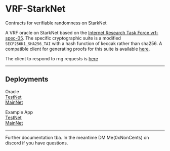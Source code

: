 # VRF-StarkNet
Contracts for verifiable randomness on StarkNet

A VRF oracle on StarkNet based on the [Internet Research Task Force vrf-spec-05](https://datatracker.ietf.org/doc/html/draft-irtf-cfrg-vrf-05#section-5.3). The specific cryptographic suite is a modified `SECP256K1_SHA256_TAI` with a hash function of keccak rather than sha256. A compatible client for generating proofs for this suite is available [here](https://github.com/0xNonCents/vrf-client-starknet-rs).

The client to respond to rng requests is [here](https://github.com/0xNonCents/vrf-client-starknet-rs)

----
## Deployments

Oracle \
[TestNet](https://goerli.voyager.online/contract/0x00f6c3362fd1ffefe6f7177acb6c0574207629ce7d2ddf2f91ea8e740b1327bb) \
[MainNet](https://goerli.voyager.online/contract/0x03eb948750baa18c8732f306171f616aa003afabf00ee9e543d9747fcdccfe4b)

Example App \
[TestNet](https://goerli.voyager.online/contract/0x0022d096be050d5838e5ff81f50151eab61affaee5e95dabe3455afebc68c248) \
[MainNet](https://goerli.voyager.online/contract/0x03e3927d75dc47e1376ae04ace262ca21fe42aeda5dcc7672f411c3246ed5684)

---

Further documentation tba. In the meantime DM Me(0xNonCents) on discord if you have questions.
